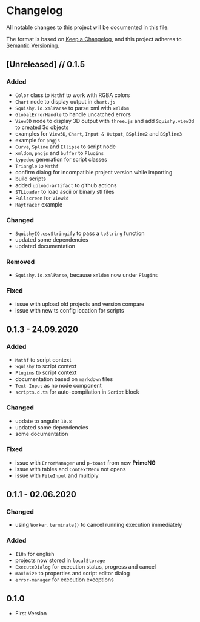 # Changelog
All notable changes to this project will be documented in this file.

The format is based on [Keep a Changelog](https://keepachangelog.com/en/1.0.0/),
and this project adheres to [Semantic Versioning](https://semver.org/spec/v2.0.0.html).

## [Unreleased] // 0.1.5

### Added

 - `Color` class to `Mathf` to work with RGBA colors
 - `Chart` node to display output in `chart.js`
 - `Squishy.io.xmlParse` to parse xml with `xmldom`
 - `GlobalErrorHandle` to handle uncatched errors
 - `View3D` node to display 3D output with `three.js` and add `Squishy.view3d` to created 3d objects
 - examples for `View3D`, `Chart`, `Input & Output`, `BSpline2` and `BSpline3`
 - example for `pngjs`
 - `Curve`, `Spline` and `Ellipse` to script node
 - `xmldom`, `pngjs` and `buffer` to `Plugins`
 - `typedoc` generation for script classes
 - `Triangle` to `Mathf`
 - confirm dialog for incompatible project version while importing
 - build scripts
 - added `upload-artifact` to github actions
 - `STLLoader` to load ascii or binary stl files
 - `Fullscreen` for `View3d`
 - `Raytracer` example
 
### Changed

 - `SquishyIO.csvStringify` to pass a `toString` function 
 - updated some dependencies
 - updated documentation

### Removed

 - `Squishy.io.xmlParse`, because `xmldom` now under `Plugins`

### Fixed
 
 - issue with upload old projects and version compare
 - issue with new ts config location for scripts

## 0.1.3 - 24.09.2020

### Added
 
 - `Mathf` to script context
 - `Squishy` to script context
 - `Plugins` to script context
 - documentation based on `markdown` files
 - `Text-Input` as no node component
 - `scripts.d.ts` for auto-compilation in `Script` block

### Changed

 - update to angular `10.x`
 - updated some dependencies
 - some documentation

### Fixed

 - issue with `ErrorManager` and `p-toast` from new **PrimeNG**
 - issue with tables and `ContextMenu` not opens
 - issue with `FileInput` and multiply

## 0.1.1 - 02.06.2020

### Changed

 - using `Worker.terminate()` to cancel running execution immediately

### Added

 - `I18n` for english
 - projects now stored in `localStorage`
 - `ExecuteDialog` for execution status, progress and cancel
 - `maximize` to properties and script editor dialog
 - `error-manager` for execution exceptions

## 0.1.0

 - First Version